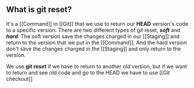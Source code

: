 ## What is git reset?

It's a [[Command]] in [[Git]] that we use to return our **HEAD** version's code to a specific version. There are two different types of git reset, ***soft*** and ***hard***. The soft version save the changes charged in our [[Staging]] and return to the version that we put in the [[Command]]. And the hard version don't save the changes charged in the [[Staging]] and only return to the version. 

We use **git reset** if we have to return to another old version, but if we want to return and see old code and go to the HEAD we have to use [[Git checkout]]

